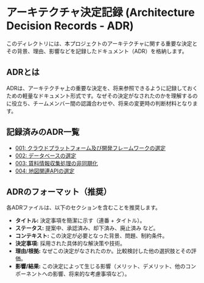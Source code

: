 # アーキテクチャ決定記録 (Architecture Decision Records - ADR)

このディレクトリには、本プロジェクトのアーキテクチャに関する重要な決定とその背景、理由、影響などを記録したドキュメント（ADR）を格納します。

## ADRとは

ADRは、アーキテクチャ上の重要な決定を、将来参照できるように記録しておくための軽量なドキュメント形式です。なぜその決定がなされたのかを理解するのに役立ち、チームメンバー間の認識合わせや、将来の変更時の判断材料となります。

## 記録済みのADR一覧

* [001: クラウドプラットフォーム及び開発フレームワークの選定](./001-cloud-platform-selection.md)
* [002: データベースの選定](./002-database-selection.md)
* [003: 賃料情報収集処理の非同期化](./003-asynchronous-processing.md)
* [004: 地図関連APIの選定](./004-map-api-selection.md)

## ADRのフォーマット（推奨）

各ADRファイルは、以下のセクションを含むことを推奨します。

* **タイトル:** 決定事項を簡潔に示す（連番 + タイトル）。
* **ステータス:** 提案中、承認済み、却下済み、廃止済み など。
* **コンテキスト:** この決定が必要となった背景、問題、制約条件。
* **決定事項:** 採用された具体的な解決策や技術。
* **理由/根拠:** なぜこの決定がなされたのか。比較検討した他の選択肢とその評価。
* **影響/結果:** この決定によって生じる影響（メリット、デメリット、他のコンポーネントへの影響、将来的な考慮事項など）。